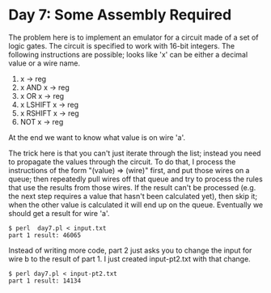 # Day 7: Some Assembly Required

The problem here is to implement an emulator for a circuit made of a set of
logic gates. The circuit is specified to work with 16-bit integers. The
following instructions are possible; looks like 'x' can be either a decimal
value or a wire name.

1. x -> reg 
2. x AND x -> reg
3. x OR x -> reg
4. x LSHIFT x -> reg
5. x RSHIFT x -> reg
6. NOT x -> reg

At the end we want to know what value is on wire 'a'.

The trick here is that you can't just iterate through the list; instead you
need to propagate the values through the circuit. To do that, I process the
instructions of the form "(value) => (wire)" first, and put those wires on a
queue; then repeatedly pull wires off that queue and try to process the
rules that use the results from those wires. If the result can't be
processed (e.g. the next step requires a value that hasn't been calculated
yet), then skip it; when the other value is calculated it will end up on the
queue. Eventually we should get a result for wire 'a'.

```
$ perl  day7.pl < input.txt 
part 1 result: 46065
```

Instead of writing more code, part 2 just asks you to change the input for
wire b to the result of part 1. I just created input-pt2.txt with that
change.

```
$ perl day7.pl < input-pt2.txt 
part 1 result: 14134
```
